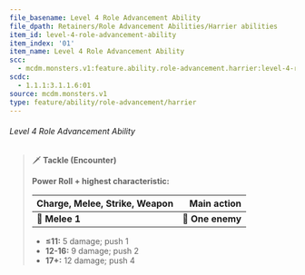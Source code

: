 ```yaml
---
file_basename: Level 4 Role Advancement Ability
file_dpath: Retainers/Role Advancement Abilities/Harrier abilities
item_id: level-4-role-advancement-ability
item_index: '01'
item_name: Level 4 Role Advancement Ability
scc:
  - mcdm.monsters.v1:feature.ability.role-advancement.harrier:level-4-role-advancement-ability
scdc:
  - 1.1.1:3.1.1.6:01
source: mcdm.monsters.v1
type: feature/ability/role-advancement/harrier
---
```


###### Level 4 Role Advancement Ability

> 🗡 **Tackle (Encounter)**
>
> **Power Roll + highest characteristic:**
>
> | **Charge, Melee, Strike, Weapon** |  **Main action** |
> | --------------------------------- | ---------------: |
> | **📏 Melee 1**                    | **🎯 One enemy** |
>
> - **≤11:** 5 damage; push 1
> - **12-16:** 9 damage; push 2
> - **17+:** 12 damage; push 4
